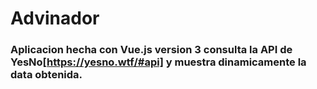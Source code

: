 # Advinador
### Aplicacion hecha con Vue.js version 3 consulta la API de YesNo[https://yesno.wtf/#api] y muestra dinamicamente la data obtenida. 

